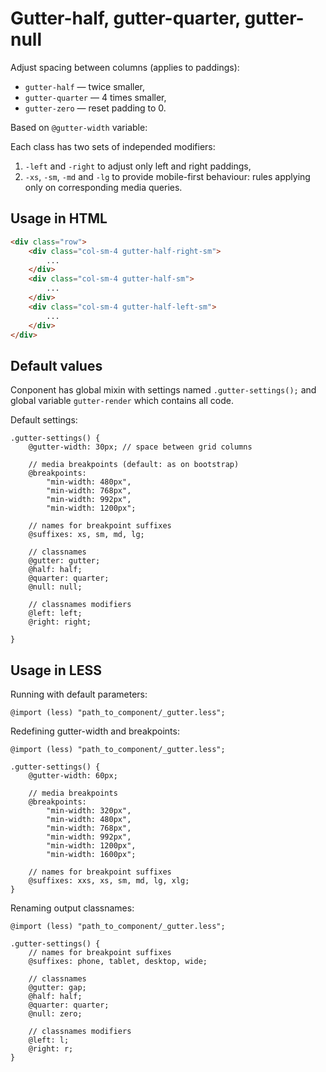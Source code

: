 # Gutter-half, gutter-quarter, gutter-null

Adjust spacing between columns (applies to paddings):

* `gutter-half` — twice smaller,
* `gutter-quarter` — 4 times smaller,
* `gutter-zero` — reset padding to 0.

Based on `@gutter-width` variable:  

Each class has two sets of independed modifiers:

1. `-left` and `-right` to adjust only left and right paddings,
2. `-xs`, `-sm`, `-md` and `-lg` to provide mobile-first behaviour: rules applying only on corresponding media queries.

## Usage in HTML

```html
<div class="row">
    <div class="col-sm-4 gutter-half-right-sm">
        ...
    </div>
    <div class="col-sm-4 gutter-half-sm">
        ...
    </div>
    <div class="col-sm-4 gutter-half-left-sm">
        ...
    </div>
</div>
```

## Default values

Conponent has global mixin with settings named `.gutter-settings();` and global variable `gutter-render` which contains all code.

Default settings:

```less
.gutter-settings() {
    @gutter-width: 30px; // space between grid columns

    // media breakpoints (default: as on bootstrap)
    @breakpoints:
        "min-width: 480px",
        "min-width: 768px",
        "min-width: 992px",
        "min-width: 1200px";

    // names for breakpoint suffixes
    @suffixes: xs, sm, md, lg;

    // classnames
    @gutter: gutter;
    @half: half;
    @quarter: quarter;
    @null: null;

    // classnames modifiers
    @left: left;
    @right: right;

}
```

## Usage in LESS

Running with default parameters:

```less
@import (less) "path_to_component/_gutter.less";
```

Redefining gutter-width and breakpoints:

```less
@import (less) "path_to_component/_gutter.less";

.gutter-settings() {
    @gutter-width: 60px;

    // media breakpoints
    @breakpoints:
        "min-width: 320px",
        "min-width: 480px",
        "min-width: 768px",
        "min-width: 992px",
        "min-width: 1200px",
        "min-width: 1600px";

    // names for breakpoint suffixes
    @suffixes: xxs, xs, sm, md, lg, xlg;
}
```

Renaming output classnames:

```less
@import (less) "path_to_component/_gutter.less";

.gutter-settings() {
    // names for breakpoint suffixes
    @suffixes: phone, tablet, desktop, wide;

    // classnames
    @gutter: gap;
    @half: half;
    @quarter: quarter;
    @null: zero;

    // classnames modifiers
    @left: l;
    @right: r;
}
```
